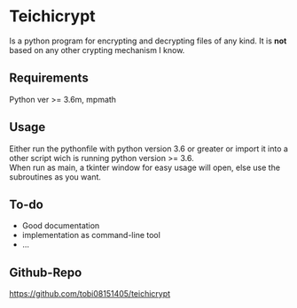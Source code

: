 # Teichicrypt
Is a python program for encrypting and decrypting files of any kind. It is **not** based on any other crypting mechanism I know.
## Requirements
Python ver >= 3.6m, mpmath
## Usage
Either run the pythonfile with python version 3.6 or greater or import it into a other script wich is running python version >= 3.6.  
When run as main, a tkinter window for easy usage will open, else use the subroutines as you want.
## To-do
  * Good documentation
  * implementation as command-line tool
  * ...
## Github-Repo
https://github.com/tobi08151405/teichicrypt
